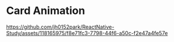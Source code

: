# Card Animation


https://github.com/jh0152park/ReactNative-Study/assets/118165975/f8e71fc3-7798-44f6-a50c-f2e47a4fe57e

